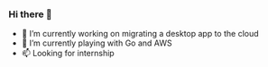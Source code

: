 ### Hi there 👋

- 🔭 I’m currently working on migrating a desktop app to the cloud
- 🌱 I’m currently playing with Go and AWS
- 📫 Looking for internship

<!--
- 👯 I’m looking to collaborate on ...
- 🤔 I’m looking for help with ...
- 💬 Ask me about ...
- 📫 How to reach me: ...
- 😄 Pronouns: ...
- ⚡ Fun fact: ...
-->
